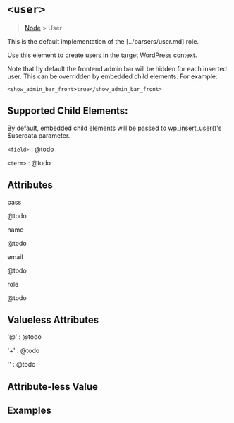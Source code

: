 # `<user>`

> [Node](./node.md) > User

This is the default implementation of the [../parsers/user.md] role.

Use this element to create users in the target WordPress context.

Note that by default the frontend admin bar will be hidden for each inserted user. This can be overridden by embedded child elements. For example:

```
<show_admin_bar_front>true</show_admin_bar_front>
```

## Supported Child Elements:

By default, embedded child elements will be passed to [wp_insert_user()](https://codex.wordpress.org/Function_Reference/wp_insert_user)'s $userdata parameter. 

`<field>` : @todo

`<term>` : @todo

## Attributes

pass

@todo

name

@todo

email

@todo

role

@todo

## Valueless Attributes

'@' : @todo

'+' : @todo

''  : @todo

## Attribute-less Value

## Examples